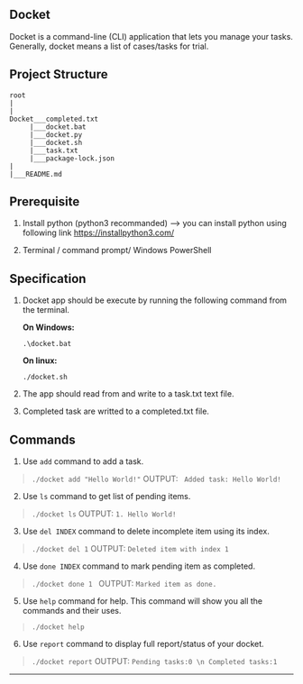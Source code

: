 ## Docket

Docket is a command-line (CLI) application that lets you manage your tasks. Generally, docket means a list of cases/tasks for trial. 

## Project Structure
```
root
|
|
Docket___completed.txt
     |___docket.bat
     |___docket.py
     |___docket.sh
     |___task.txt
     |___package-lock.json
|
|___README.md
```
## Prerequisite

1. Install python (python3 recommanded)
--> you can install python using following link https://installpython3.com/

2. Terminal / command prompt/ Windows PowerShell

## Specification

1. Docket app should be execute by running the following command from the terminal.

   **On Windows:**

   ```
   .\docket.bat
   ```

   **On linux:**

   ```
   ./docket.sh
   ```

2. The app should read from and write to a task.txt text file.

3. Completed task are writted to a completed.txt file. 

## Commands

1. Use ```add``` command to add a task.
> ``` ./docket add "Hello World!" ```
OUTPUT:
> ``` Added task: Hello World!```

2. Use ```ls``` command to get list of pending items.
> ``` ./docket ls ```
OUTPUT:
> ``` 1. Hello World! ```

3. Use ```del INDEX``` command to delete incomplete item using its index.
> ``` ./docket del 1 ```
OUTPUT:
> ``` Deleted item with index 1 ```

4. Use ```done INDEX``` command to mark pending item as completed.
> ```./docket done 1 ```
OUTPUT:
> ``` Marked item as done. ```

5. Use ```help``` command for help. This command will show you all the commands and their uses.
> ``` ./docket help ```

6. Use ```report``` command to display full report/status of your docket.
> ``` ./docket report ```
OUTPUT:
> ``` Pending tasks:0 \n Completed tasks:1 ```

<hr>
